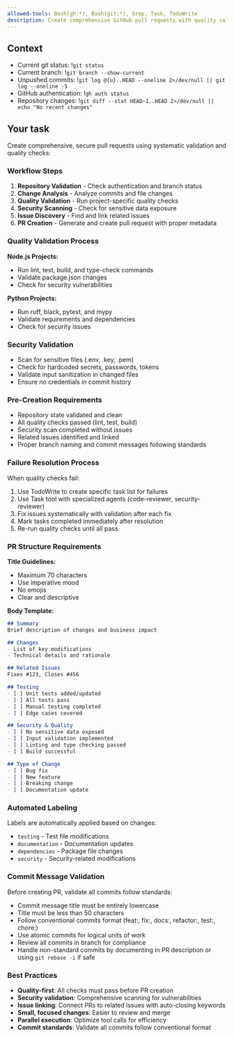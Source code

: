 ```yaml
---
allowed-tools: Bash(gh:*), Bash(git:*), Grep, Task, TodoWrite
description: Create comprehensive GitHub pull requests with quality validation
---
```


## Context

- Current git status: !`git status`
- Current branch: !`git branch --show-current`
- Unpushed commits: !`git log @{u}..HEAD --oneline 2>/dev/null || git log --oneline -5`
- GitHub authentication: !`gh auth status`
- Repository changes: !`git diff --stat HEAD~1..HEAD 2>/dev/null || echo "No recent changes"`

## Your task

Create comprehensive, secure pull requests using systematic validation and quality checks:

### Workflow Steps

1. **Repository Validation** - Check authentication and branch status
2. **Change Analysis** - Analyze commits and file changes
3. **Quality Validation** - Run project-specific quality checks
4. **Security Scanning** - Check for sensitive data exposure
5. **Issue Discovery** - Find and link related issues
6. **PR Creation** - Generate and create pull request with proper metadata

### Quality Validation Process

**Node.js Projects:**
- Run lint, test, build, and type-check commands
- Validate package.json changes
- Check for security vulnerabilities

**Python Projects:**
- Run ruff, black, pytest, and mypy
- Validate requirements and dependencies
- Check for security issues

### Security Validation

- Scan for sensitive files (.env, .key, .pem)
- Check for hardcoded secrets, passwords, tokens
- Validate input sanitization in changed files
- Ensure no credentials in commit history

### Pre-Creation Requirements

- Repository state validated and clean
- All quality checks passed (lint, test, build)
- Security scan completed without issues
- Related issues identified and linked
- Proper branch naming and commit messages following standards

### Failure Resolution Process

When quality checks fail:
1. Use TodoWrite to create specific task list for failures
2. Use Task tool with specialized agents (code-reviewer, security-reviewer)
3. Fix issues systematically with validation after each fix
4. Mark tasks completed immediately after resolution
5. Re-run quality checks until all pass

### PR Structure Requirements

**Title Guidelines:**
- Maximum 70 characters
- Use imperative mood
- No emojis
- Clear and descriptive

**Body Template:**
```markdown
## Summary
Brief description of changes and business impact

## Changes
- List of key modifications
- Technical details and rationale

## Related Issues
Fixes #123, Closes #456

## Testing
- [ ] Unit tests added/updated
- [ ] All tests pass
- [ ] Manual testing completed
- [ ] Edge cases covered

## Security & Quality
- [ ] No sensitive data exposed
- [ ] Input validation implemented
- [ ] Linting and type checking passed
- [ ] Build successful

## Type of Change
- [ ] Bug fix
- [ ] New feature
- [ ] Breaking change
- [ ] Documentation update
```

### Automated Labeling

Labels are automatically applied based on changes:
- `testing` - Test file modifications
- `documentation` - Documentation updates
- `dependencies` - Package file changes
- `security` - Security-related modifications

### Commit Message Validation

Before creating PR, validate all commits follow standards:
- Commit message title must be entirely lowercase
- Title must be less than 50 characters
- Follow conventional commits format (feat:, fix:, docs:, refactor:, test:, chore:)
- Use atomic commits for logical units of work
- Review all commits in branch for compliance
- Handle non-standard commits by documenting in PR description or using `git rebase -i` if safe

### Best Practices

- **Quality-first**: All checks must pass before PR creation
- **Security validation**: Comprehensive scanning for vulnerabilities
- **Issue linking**: Connect PRs to related issues with auto-closing keywords
- **Small, focused changes**: Easier to review and merge
- **Parallel execution**: Optimize tool calls for efficiency
- **Commit standards**: Validate all commits follow conventional format
